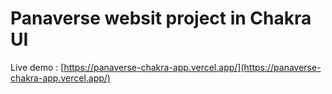 # Panaverse websit project in Chakra UI

Live demo : [https://panaverse-chakra-app.vercel.app/](https://panaverse-chakra-app.vercel.app/)
